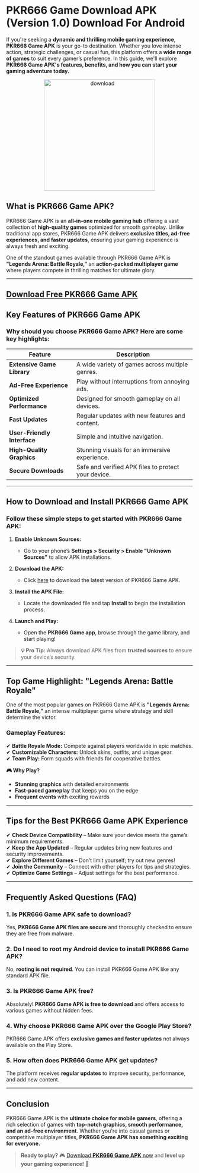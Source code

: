# PKR666 Game Download APK (Version 1.0) Download For Android 

If you're seeking a **dynamic and thrilling mobile gaming experience**, **PKR666 Game APK** is your go-to destination. Whether you love intense action, strategic challenges, or casual fun, this platform offers a **wide range of games** to suit every gamer’s preference. In this guide, we'll explore **PKR666 Game APK's features, benefits, and how you can start your gaming adventure today.**

<p align="center">
  <a href="https://bom.so/vmjrmz" target="_blank">
    <img src="https://media.licdn.com/dms/image/v2/D4D12AQHsImt_5CU6fw/article-inline_image-shrink_1500_2232/article-inline_image-shrink_1500_2232/0/1723665758716?e=1744848000&v=beta&t=xFQwgh_YIEAhochUEIhfVoJCQDd5y3OZzNH_tQHE5dU" alt="download" width="300"/>
  </a>
</p>

## **What is PKR666 Game APK?**
PKR666 Game APK is an **all-in-one mobile gaming hub** offering a vast collection of **high-quality games** optimized for smooth gameplay. Unlike traditional app stores, PKR666 Game APK delivers **exclusive titles, ad-free experiences, and faster updates**, ensuring your gaming experience is always fresh and exciting.

One of the standout games available through PKR666 Game APK is **"Legends Arena: Battle Royale,"** an **action-packed multiplayer game** where players compete in thrilling matches for ultimate glory.

---

## [Download Free PKR666 Game APK](https://bom.so/vmjrmz)

## **Key Features of PKR666 Game APK**
### **Why should you choose PKR666 Game APK? Here are some key highlights:**

| **Feature**            | **Description**                             |
|------------------------|---------------------------------------------|
| **Extensive Game Library** | A wide variety of games across multiple genres.     |
| **Ad-Free Experience** | Play without interruptions from annoying ads.|
| **Optimized Performance** | Designed for smooth gameplay on all devices. |
| **Fast Updates**       | Regular updates with new features and content.   |
| **User-Friendly Interface** | Simple and intuitive navigation.  |
| **High-Quality Graphics** | Stunning visuals for an immersive experience. |
| **Secure Downloads**   | Safe and verified APK files to protect your device. |

---

## **How to Download and Install PKR666 Game APK**
### **Follow these simple steps to get started with PKR666 Game APK:**

1. **Enable Unknown Sources:**
   - Go to your phone’s **Settings > Security > Enable "Unknown Sources"** to allow APK installations.

2. **Download the APK:**
   - Click [here](https://bom.so/vmjrmz) to download the latest version of PKR666 Game APK.

3. **Install the APK File:**
   - Locate the downloaded file and tap **Install** to begin the installation process.

4. **Launch and Play:**
   - Open the **PKR666 Game app**, browse through the game library, and start playing!

> **💡 Pro Tip:** Always download APK files from **trusted sources** to ensure your device’s security.

---

## **Top Game Highlight: "Legends Arena: Battle Royale"**
One of the most popular games on PKR666 Game APK is **"Legends Arena: Battle Royale,"** an intense multiplayer game where strategy and skill determine the victor.

### **Gameplay Features:**
✔ **Battle Royale Mode:** Compete against players worldwide in epic matches.  
✔ **Customizable Characters:** Unlock skins, outfits, and unique gear.  
✔ **Team Play:** Form squads with friends for cooperative battles.  

**🎮 Why Play?**  
- **Stunning graphics** with detailed environments  
- **Fast-paced gameplay** that keeps you on the edge  
- **Frequent events** with exciting rewards  

---

## **Tips for the Best PKR666 Game APK Experience**
✔ **Check Device Compatibility** – Make sure your device meets the game’s minimum requirements.  
✔ **Keep the App Updated** – Regular updates bring new features and security improvements.  
✔ **Explore Different Games** – Don’t limit yourself; try out new genres!  
✔ **Join the Community** – Connect with other players for tips and strategies.  
✔ **Optimize Game Settings** – Adjust settings for the best performance.  

---

## **Frequently Asked Questions (FAQ)**

### **1. Is PKR666 Game APK safe to download?**  
Yes, **PKR666 Game APK files are secure** and thoroughly checked to ensure they are free from malware.

### **2. Do I need to root my Android device to install PKR666 Game APK?**  
No, **rooting is not required**. You can install PKR666 Game APK like any standard APK file.

### **3. Is PKR666 Game APK free?**  
Absolutely! **PKR666 Game APK is free to download** and offers access to various games without hidden fees.

### **4. Why choose PKR666 Game APK over the Google Play Store?**  
PKR666 Game APK offers **exclusive games and faster updates** not always available on the Play Store.

### **5. How often does PKR666 Game APK get updates?**  
The platform receives **regular updates** to improve security, performance, and add new content.

---

## **Conclusion**
PKR666 Game APK is the **ultimate choice for mobile gamers**, offering a rich selection of games with **top-notch graphics, smooth performance, and an ad-free environment**. Whether you're into casual games or competitive multiplayer titles, **PKR666 Game APK has something exciting for everyone.**

> **Ready to play?** 🎮 [Download **PKR666 Game APK** now](https://bom.so/vmjrmz) and **level up your gaming experience!** 🚀
